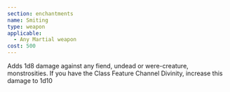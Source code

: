 ```yaml
---
section: enchantments
name: Smiting
type: weapon
applicable:
  - Any Martial weapon
cost: 500
---
```

Adds 1d8 damage against any fiend, undead or were-creature, monstrosities. If you have the Class Feature Channel Divinity, increase this damage to 1d10